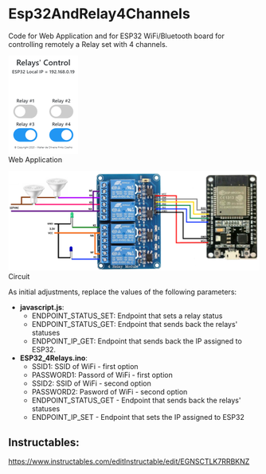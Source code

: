 # Esp32AndRelay4Channels
Code for Web Application and for ESP32 WiFi/Bluetooth board for controlling remotely a Relay set with 4 channels.

![Web App](WebApp/images/app.png)  
Web Application    

![Circuit](WebApp/images/schema.png)  
Circuit

As initial adjustments, replace the values of the following parameters:
- **javascript.js**: 
    - ENDPOINT_STATUS_SET: Endpoint that sets a relay status
    - ENDPOINT_STATUS_GET: Endpoint that sends back the relays' statuses
    - ENDPOINT_IP_GET: Endpoint that sends back the IP assigned to ESP32.
- **ESP32_4Relays.ino**: 
    - SSID1: SSID of WiFi - first option
    - PASSWORD1: Passord of WiFi - first option
    - SSID2: SSID of WiFi - second option
    - PASSWORD2: Pasword of WiFi - second option
    - ENDPOINT_STATUS_GET - Endpoint that sends back the relays' statuses
    - ENDPOINT_IP_SET - Endpoint that sets the IP assigned to ESP32

## Instructables:
https://www.instructables.com/editInstructable/edit/EGNSCTLK7RRBKNZ
